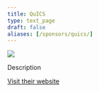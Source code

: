 ```yaml
---
title: QuICS
type: text_page
draft: false
aliases: [/sponsors/quics/]
---
```


![](/images/partners/QuICS.png)

Description

[Visit their website](https://quics.umd.edu/)
